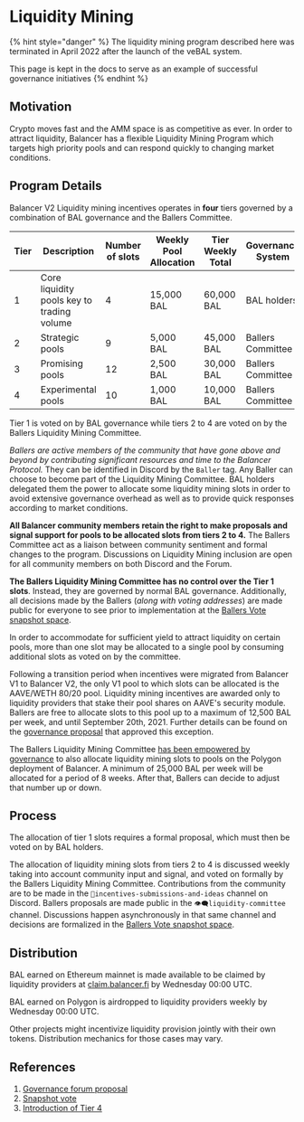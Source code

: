# Liquidity Mining

{% hint style="danger" %}
The liquidity mining program described here was terminated in April 2022 after the launch of the veBAL system.

This page is kept in the docs to serve as an example of successful governance initiatives
{% endhint %}

## Motivation

Crypto moves fast and the AMM space is as competitive as ever. In order to attract liquidity, Balancer has a flexible Liquidity Mining Program which targets high priority pools and can respond quickly to changing market conditions.

## Program Details

Balancer V2 Liquidity mining incentives operates in **four** tiers governed by a combination of BAL governance and the Ballers Committee.

| Tier | Description                                | Number of slots | Weekly Pool Allocation | Tier Weekly Total | Governance System |
| ---- | ------------------------------------------ | --------------- | ---------------------- | ----------------- | ----------------- |
| 1    | Core liquidity pools key to trading volume | 4               | 15,000 BAL             | 60,000 BAL        | BAL holders       |
| 2    | Strategic pools                            | 9               | 5,000 BAL              | 45,000 BAL        | Ballers Committee |
| 3    | Promising pools                            | 12              | 2,500 BAL              | 30,000 BAL        | Ballers Committee |
| 4    | Experimental pools                         | 10              | 1,000 BAL              | 10,000 BAL        | Ballers Committee |

Tier 1 is voted on by BAL governance while tiers 2 to 4 are voted on by the Ballers Liquidity Mining Committee.

_Ballers are active members of the community that have gone above and beyond by contributing significant resources and time to the Balancer Protocol._ They can be identified in Discord by the `Baller` tag. Any Baller can choose to become part of the Liquidity Mining Committee. BAL holders delegated them the power to allocate some liquidity mining slots in order to avoid extensive governance overhead as well as to provide quick responses according to market conditions.

**All Balancer community members retain the right to make proposals and signal support for pools to be allocated slots from tiers 2 to 4.** The Ballers Committee act as a liaison between community sentiment and formal changes to the program. Discussions on Liquidity Mining inclusion are open for all community members on both Discord and the Forum.

**The Ballers Liquidity Mining Committee has no control over the Tier 1 slots**. Instead, they are governed by normal BAL governance. Additionally, all decisions made by the Ballers (_along with voting addresses_) are made public for everyone to see prior to implementation at the [Ballers Vote snapshot space](https://snapshot.org/#/ballersvote.eth/).

In order to accommodate for sufficient yield to attract liquidity on certain pools, more than one slot may be allocated to a single pool by consuming additional slots as voted on by the committee.

Following a transition period when incentives were migrated from Balancer V1 to Balancer V2, the only V1 pool to which slots can be allocated is the AAVE/WETH 80/20 pool. Liquidity mining incentives are awarded only to liquidity providers that stake their pool shares on AAVE's security module. Ballers are free to allocate slots to this pool up to a maximum of 12,500 BAL per week, and until September 20th, 2021. Further details can be found on the [governance proposal](https://snapshot.org/#/balancer/proposal/QmUS4xSkxLCyHzJmHruLcq4rfdm8tyJoXu2dvPpNEkDn6i) that approved this exception.

The Ballers Liquidity Mining Committee [has been empowered by governance](https://snapshot.org/#/balancer/proposal/QmQeyTqNZC9VZSsxHKyCeehjhq4xc6MGTpjGycP4KqZ1BE) to also allocate liquidity mining slots to pools on the Polygon deployment of Balancer. A minimum of 25,000 BAL per week will be allocated for a period of 8 weeks. After that, Ballers can decide to adjust that number up or down.

## Process

The allocation of tier 1 slots requires a formal proposal, which must then be voted on by BAL holders.

The allocation of liquidity mining slots from tiers 2 to 4 is discussed weekly taking into account community input and signal, and voted on formally by the Ballers Liquidity Mining Committee. Contributions from the community are to be made in the `💭incentives-submissions-and-ideas` channel on Discord. Ballers proposals are made public in the `👁🗨liquidity-committee` channel. Discussions happen asynchronously in that same channel and decisions are formalized in the [Ballers Vote snapshot space](https://snapshot.org/#/ballersvote.eth/).&#x20;

## Distribution

BAL earned on Ethereum mainnet is made available to be claimed by liquidity providers at [claim.balancer.fi](https://claim.balancer.fi/#/) by Wednesday 00:00 UTC.

BAL earned on Polygon is airdropped to liquidity providers weekly by Wednesday 00:00 UTC.

Other projects might incentivize liquidity provision jointly with their own tokens. Distribution mechanics for those cases may vary.

## References

1. [Governance forum proposal](https://forum.balancer.finance/t/proposal-governance-mining/554)
2. [Snapshot vote](https://snapshot.org/#/balancer/proposal/QmeCrSe5xL5YWB17TjxAofYi3QnBMyHCYqufD8t3Zonj4S)
3. [Introduction of Tier 4](https://snapshot.org/#/balancer/proposal/QmWiYnwdDynSJ66rt949E5nifh3CtYX6zYxTviiFMbXu3R)
